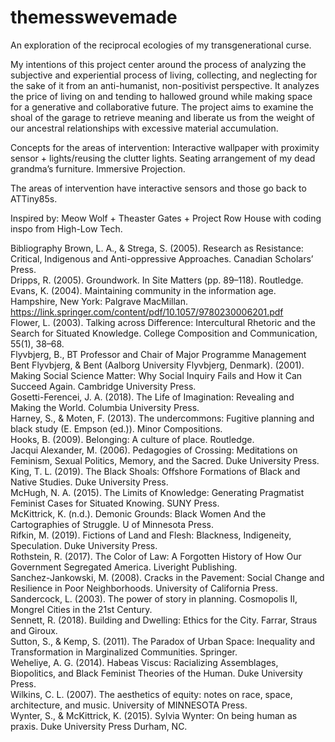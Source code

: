 # themesswevemade
An exploration of the reciprocal ecologies of my transgenerational curse.

My intentions of this project center around the process of analyzing the subjective and experiential process of living, collecting, and neglecting for the sake of it from an anti-humanist, non-positivist perspective.  It analyzes the price of living on and tending to hallowed ground while making space for a generative and collaborative future.  The project aims to examine the shoal of the garage to retrieve meaning and liberate us from the weight of our ancestral relationships with excessive material accumulation.

Concepts for the areas of intervention:
Interactive wallpaper with proximity sensor + lights/reusing the clutter lights.
Seating arrangement of my dead grandma’s furniture.
Immersive Projection.

The areas of intervention have interactive sensors and those go back to ATTiny85s.

Inspired by:
Meow Wolf + Theaster Gates + Project Row House with coding inspo from High-Low Tech.

Bibliography
Brown, L. A., & Strega, S. (2005). Research as Resistance: Critical, Indigenous and Anti-oppressive Approaches. Canadian Scholars’ Press.  
Dripps, R. (2005). Groundwork. In Site Matters (pp. 89–118). Routledge.   
Evans, K. (2004). Maintaining community in the information age. Hampshire, New York: Palgrave MacMillan.   
  https://link.springer.com/content/pdf/10.1057/9780230006201.pdf  
Flower, L. (2003). Talking across Difference: Intercultural Rhetoric and the Search for Situated Knowledge. College Composition and Communication, 55(1), 38–68.  
Flyvbjerg, B., BT Professor and Chair of Major Programme Management Bent Flyvbjerg, & Bent (Aalborg University Flyvbjerg, Denmark). (2001). Making Social Science 
  Matter: Why Social Inquiry Fails and How it Can Succeed Again. Cambridge University Press.  
Gosetti-Ferencei, J. A. (2018). The Life of Imagination: Revealing and Making the World. Columbia University Press.  
Harney, S., & Moten, F. (2013). The undercommons: Fugitive planning and black study (E. Empson (ed.)). Minor Compositions.  
Hooks, B. (2009). Belonging: A culture of place. Routledge.  
Jacqui Alexander, M. (2006). Pedagogies of Crossing: Meditations on Feminism, Sexual Politics, Memory, and the Sacred. Duke University Press.  
King, T. L. (2019). The Black Shoals: Offshore Formations of Black and Native Studies. Duke University Press.  
McHugh, N. A. (2015). The Limits of Knowledge: Generating Pragmatist Feminist Cases for Situated Knowing. SUNY Press.  
McKittrick, K. (n.d.). Demonic Grounds: Black Women And the Cartographies of Struggle. U of Minnesota Press.  
Rifkin, M. (2019). Fictions of Land and Flesh: Blackness, Indigeneity, Speculation. Duke University Press.  
Rothstein, R. (2017). The Color of Law: A Forgotten History of How Our Government Segregated America. Liveright Publishing.  
Sanchez-Jankowski, M. (2008). Cracks in the Pavement: Social Change and Resilience in Poor Neighborhoods. University of California Press.  
Sandercock, L. (2003). The power of story in planning. Cosmopolis II, Mongrel Cities in the 21st Century.  
Sennett, R. (2018). Building and Dwelling: Ethics for the City. Farrar, Straus and Giroux.  
Sutton, S., & Kemp, S. (2011). The Paradox of Urban Space: Inequality and Transformation in Marginalized Communities. Springer.  
Weheliye, A. G. (2014). Habeas Viscus: Racializing Assemblages, Biopolitics, and Black Feminist Theories of the Human. Duke University Press.  
Wilkins, C. L. (2007). The aesthetics of equity: notes on race, space, architecture, and music. University of MINNESOTA Press.  
Wynter, S., & McKittrick, K. (2015). Sylvia Wynter: On being human as praxis. Duke University Press Durham, NC.  

